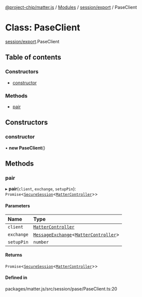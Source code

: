 [@project-chip/matter.js](../README.md) / [Modules](../modules.md) / [session/export](../modules/session_export.md) / PaseClient

# Class: PaseClient

[session/export](../modules/session_export.md).PaseClient

## Table of contents

### Constructors

- [constructor](session_export.PaseClient.md#constructor)

### Methods

- [pair](session_export.PaseClient.md#pair)

## Constructors

### constructor

• **new PaseClient**()

## Methods

### pair

▸ **pair**(`client`, `exchange`, `setupPin`): `Promise`<[`SecureSession`](session_export.SecureSession.md)<[`MatterController`](export._internal_.MatterController.md)\>\>

#### Parameters

| Name | Type |
| :------ | :------ |
| `client` | [`MatterController`](export._internal_.MatterController.md) |
| `exchange` | [`MessageExchange`](protocol_export.MessageExchange.md)<[`MatterController`](export._internal_.MatterController.md)\> |
| `setupPin` | `number` |

#### Returns

`Promise`<[`SecureSession`](session_export.SecureSession.md)<[`MatterController`](export._internal_.MatterController.md)\>\>

#### Defined in

packages/matter.js/src/session/pase/PaseClient.ts:20
